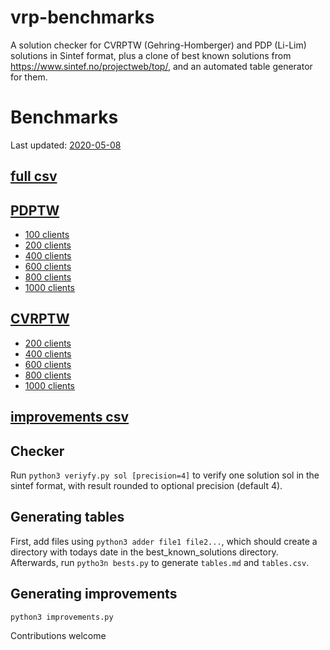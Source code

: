 # vrp-benchmarks
A solution checker for CVRPTW (Gehring-Homberger) and PDP (Li-Lim) solutions in Sintef format, plus a clone of best known solutions from https://www.sintef.no/projectweb/top/, and an automated table generator for them.

# Benchmarks 
Last updated: [2020-05-08](https://github.com/rogalski-wmii-uni-lodz-pl/vrp-benchmarks/blob/master/improvements.md#2020-05-08-2-new)

## [full csv](https://github.com/rogalski-wmii-uni-lodz-pl/vrp-benchmarks/blob/master/tables.csv)

## [PDPTW](https://github.com/rogalski-wmii-uni-lodz-pl/vrp-benchmarks/blob/master/tables.md#li-and-lim-pdptw-benchmark)
- [100 clients](https://github.com/rogalski-wmii-uni-lodz-pl/vrp-benchmarks/blob/master/tables.md#100-clients)
- [200 clients](https://github.com/rogalski-wmii-uni-lodz-pl/vrp-benchmarks/blob/master/tables.md#200-clients)
- [400 clients](https://github.com/rogalski-wmii-uni-lodz-pl/vrp-benchmarks/blob/master/tables.md#400-clients)
- [600 clients](https://github.com/rogalski-wmii-uni-lodz-pl/vrp-benchmarks/blob/master/tables.md#600-clients)
- [800 clients](https://github.com/rogalski-wmii-uni-lodz-pl/vrp-benchmarks/blob/master/tables.md#800-clients)
- [1000 clients](https://github.com/rogalski-wmii-uni-lodz-pl/vrp-benchmarks/blob/master/tables.md#1000-clients)

## [CVRPTW](https://github.com/rogalski-wmii-uni-lodz-pl/vrp-benchmarks/blob/master/tables.md#gehring-homberger-cvrptw-benchmark)
- [200 clients](https://github.com/rogalski-wmii-uni-lodz-pl/vrp-benchmarks/blob/master/tables.md#200-clients-1)
- [400 clients](https://github.com/rogalski-wmii-uni-lodz-pl/vrp-benchmarks/blob/master/tables.md#400-clients-1)
- [600 clients](https://github.com/rogalski-wmii-uni-lodz-pl/vrp-benchmarks/blob/master/tables.md#600-clients-1)
- [800 clients](https://github.com/rogalski-wmii-uni-lodz-pl/vrp-benchmarks/blob/master/tables.md#800-clients-1)
- [1000 clients](https://github.com/rogalski-wmii-uni-lodz-pl/vrp-benchmarks/blob/master/tables.md#1000-clients-1)

## [improvements csv](https://github.com/rogalski-wmii-uni-lodz-pl/vrp-benchmarks/blob/master/improvements.csv)

## Checker
Run `python3 veriyfy.py sol [precision=4]` to verify one solution sol in the sintef format, with result rounded to optional precision (default 4).

## Generating tables
First, add files using `python3 adder file1 file2...`, which should create a directory with todays date in the best_known_solutions directory.
Afterwards, run `pytho3n bests.py` to generate `tables.md` and `tables.csv`.

## Generating improvements
`python3 improvements.py`


Contributions welcome
